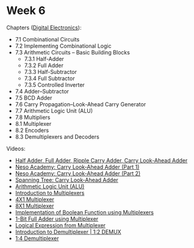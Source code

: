 # Week 6

Chapters ([Digital Electronics](https://annas-archive.org/md5/3f538094613f595ccd218b310a6bfb28)):
- 7.1 Combinational Circuits
- 7.2 Implementing Combinational Logic
- 7.3 Arithmetic Circuits – Basic Building Blocks
    - 7.3.1 Half-Adder
    - 7.3.2 Full Adder
    - 7.3.3 Half-Subtractor
    - 7.3.4 Full Subtractor
    - 7.3.5 Controlled Inverter
- 7.4 Adder–Subtractor
- 7.5 BCD Adder
- 7.6 Carry Propagation–Look-Ahead Carry Generator
- 7.7 Arithmetic Logic Unit (ALU)
- 7.8 Multipliers
- 8.1 Multiplexer
- 8.2 Encoders
- 8.3 Demultiplexers and Decoders

Videos:
- [Half Adder, Full Adder, Ripple Carry Adder, Carry Look-Ahead Adder](https://www.youtube.com/watch?v=JcuYAA9pKxM)
- [Neso Academy: Carry Look-Ahead Adder (Part 1)](https://www.youtube.com/watch?v=6Z1WikEWxH0)
- [Neso Academy: Carry Look-Ahead Adder (Part 2)](https://www.youtube.com/watch?v=9lyqSVKbyz8)
- [Spanning Tree: Carry Look-Ahead Adder](https://www.youtube.com/watch?v=yj6wo5SCObY)
- [Arithmetic Logic Unit (ALU)](https://www.youtube.com/watch?v=HjneAhCy2N4)
- [Introduction to Multiplexers](https://www.youtube.com/watch?v=FKvnmxte98A)
- [4X1 Multiplexer](https://www.youtube.com/watch?v=g1Lfz1XgrH8)
- [8X1 Multiplexer](https://www.youtube.com/watch?v=b0z7YKKCCyY)
- [Implementation of Boolean Function using Multiplexers](https://www.youtube.com/watch?v=vOFeSu6Zr94)
- [1-Bit Full Adder using Multiplexer](https://www.youtube.com/watch?v=ai8FpkD5gGo)
- [Logical Expression from Multiplexer](https://www.youtube.com/watch?v=HEluMErB3-s)
- [Introduction to Demultiplexer | 1:2 DEMUX](https://www.youtube.com/watch?v=t3Ed13z9uz8)
- [1:4 Demultiplexer](https://www.youtube.com/watch?v=4kgPMT9k3bg)